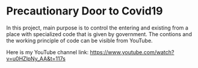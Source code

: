 # Precautionary Door to Covid19
In this project, main purpose is to control the entering and existing from a place with specialized code that is given by government. The contions and the 
working principle of code can be visible from YouTube.

Here is my YouTube channel link: https://www.youtube.com/watch?v=u0HZlpNy_AA&t=117s


